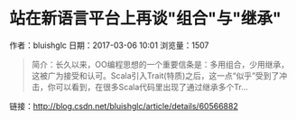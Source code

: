 # 站在新语言平台上再谈"组合"与"继承"
作者：bluishglc
日期：2017-03-06 10:01
浏览量：1507
> 简介：长久以来，OO编程思想的一个重要信条是：多用组合，少用继承，这被广为接受和认可。Scala引入Trait(特质)之后，这一点“似乎”受到了冲击，你可以看到，在很多Scala代码里出现了通过继承多个Tr...

 链接：http://blog.csdn.net/bluishglc/article/details/60566882
